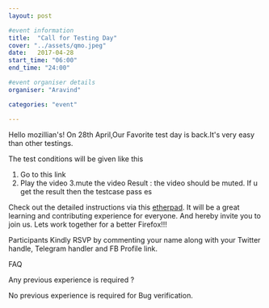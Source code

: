 ```yaml
---
layout: post

#event information
title:  "Call for Testing Day"
cover: "../assets/qmo.jpeg"
date:   2017-04-28
start_time: "06:00"
end_time: "24:00"

#event organiser details
organiser: "Aravind"

categories: "event"

---
```

Hello mozillian's!
On 28th April,Our Favorite test day is back.It's very easy than other testings.

The test conditions will be given like this
1. Go to this link
2. Play the video
3.mute the video
Result : the video should be muted.
If u get the result then the testcase pass es

Check out the detailed instructions via this <a href="https://public.etherpad-mozilla.org/p/MozillaIN_QA_Firefox_54_Beta_3_Testday">etherpad</a>.
It will be a great learning and contributing experience for everyone. 
And hereby invite you to join us. Lets work together for a better Firefox!!!

Participants Kindly RSVP by commenting your name along with your Twitter handle, Telegram handler and FB Profile link.

FAQ

Any previous experience is required ?

No previous experience is required for Bug verification.


